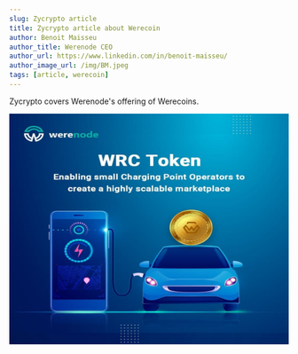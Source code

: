 ```yaml
---
slug: Zycrypto article
title: Zycrypto article about Werecoin
author: Benoit Maisseu
author_title: Werenode CEO
author_url: https://www.linkedin.com/in/benoit-maisseu/
author_image_url: /img/BM.jpeg
tags: [article, werecoin]
---
```


Zycrypto covers Werenode's offering of Werecoins.

<img width="100%" height="416px" src="photo_2022-02-10_14-06-18.jpg" href="https://zycrypto.com/werenode-has-launched-the-ico-of-wrc-token-on-14th-february-2022/" title="Zycrypto article" frameborder="0"> </img>
